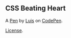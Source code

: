 CSS Beating Heart
-----------------


A [Pen](https://codepen.io/break7533/pen/qBWXypj) by [Luis](https://codepen.io/break7533) on [CodePen](https://codepen.io).

[License](https://codepen.io/break7533/pen/qBWXypj/license).